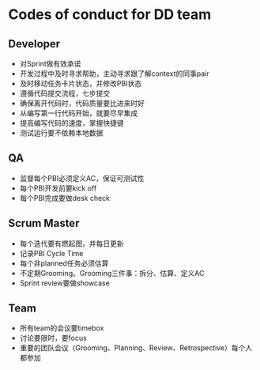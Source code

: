Codes of conduct for DD team
===================


Developer
---------
* 对Sprint做有效承诺
* 开发过程中及时寻求帮助，主动寻求跟了解context的同事pair
* 及时移动任务卡片状态，并修改PBI状态
* 遵循代码提交流程，七步提交
* 确保离开代码时，代码质量要比进来时好
* 从编写第一行代码开始，就要尽早集成
* 提高编写代码的速度，掌握快捷键
* 测试运行要不依赖本地数据
 

QA
---
* 监督每个PBI必须定义AC，保证可测试性
* 每个PBI开发前要kick off
* 每个PBI完成要做desk check


Scrum Master
------------
* 每个迭代要有燃起图，并每日更新
* 记录PBI Cycle Time
* 每个非planned任务必须估算
* 不定期Grooming。Grooming三件事：拆分、估算、定义AC
* Sprint review要做showcase


Team
-----
* 所有team的会议要timebox
* 讨论要限时，要focus
* 重要的团队会议（Grooming、Planning、Review、Retrospective）每个人都参加

